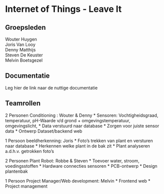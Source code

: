 # Internet of Things - Leave It
## Groepsleden

Wouter Huygen  
Joris Van Looy    
Denny Matthijs   
Steven De Keuster  
Melvin Boetsgezel 

## Documentatie

Leg hier de link naar de nuttige documentatie

## Teamrollen

2 Personen Conditioning : Wouter & Denny
        * Sensoren: Vochtigheidsgraad, temperatuur, pH-Waarde v/d grond + omgevingstemperatuur, omgevingslicht, 
        * Data verstuurd naar database 
        * Zorgen voor juiste sensor data
        * Ontwerp Dataset/backend web

1 Persoon beeldherkenning: Joris
        * Foto’s trekken van plant en versturen naar database
        * Herkennen welke plant in de bak zit
        * Plant analyseren a.d.h.v. getrokken foto’s
    
2 Personen Plant Robot: Robbe & Steven
        * Toevoer water, stroom, voedingsstoffen
        * Hardware connecties sensoren
        * PCB-ontwerp
        * Design plantenbak
    
1 Persoon Project Manager/Web development: Melvin
        * Frontend web
        * Project management
